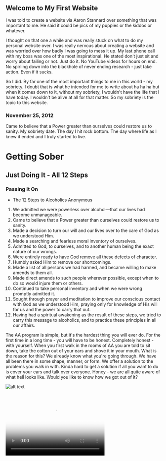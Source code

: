 <!-- Global site tag (gtag.js) - Google Analytics -->
<script async src="https://www.googletagmanager.com/gtag/js?id=UA-129011205-1"></script>
<script>
  window.dataLayer = window.dataLayer || [];
  function gtag(){dataLayer.push(arguments);}
  gtag('js', new Date());

  gtag('config', 'UA-129011205-1');
</script>

## Welcome to My First Website

I was told to create a website via Aaron Stannard over something that was important to me. He said it could be pics of my puppies or the kiddos or whatever. 

I thought on that one a while and was really stuck on what to do my personal website over. I was really nervous about creating a website and was worried over how badly I was going to mess it up. My last phone call with my boss was one of the most inspirational. He stated don't just sit and worry about failing or not. Just do it. No YouTube videos for hours on end. No spirling down into the blackhole of never ending research - just take action. Even if it sucks. 

So I did. By far one of the most important things to me in this world - my sobriety. I doubt that is what he intended for me to write about ha ha ha but when it comes down to it, without my sobriety, I wouldn't have the life that I have today. I wouldn't be alive at all for that matter. So my sobriety is the topic to this website. 

### November 25, 2012
Came to believe that a Power greater than ourselves could restore us to
sanity.
My sobriety date. The day I hit rock bottom. The day where life as I knew it ended and I truly started to live. 


# Getting Sober
## Just Doing It - All 12 Steps
### Passing It On 

- The 12 Steps to Alcoholics Anonymous

1. We admitted we were powerless over alcohol—that our lives had become unmanageable.
2. Came to believe that a Power greater than ourselves could restore us to sanity.
3. Made a decision to turn our will and our lives over to the care of God as we understood Him.
4. Made a searching and fearless moral inventory of ourselves.
5. Admitted to God, to ourselves, and to another human being the exact nature of our wrongs.
6. Were entirely ready to have God remove all these defects of character.
7. Humbly asked Him to remove our shortcomings.
8. Made a list of all persons we had harmed, and became willing to make amends to them all.
9. Made direct amends to such people wherever possible, except when to do so would injure them or others.
10. Continued to take personal inventory and when we were wrong promptly admitted it.
11. Sought through prayer and meditation to improve our conscious contact with God as we understood Him, praying only for knowledge of His will for us and the power to carry that out.
12. Having had a spiritual awakening as the result of these steps, we tried to carry this message to alcoholics, and to practice these principles in all our affairs.

The AA program is simple, but it's the hardest thing you will ever do. For the first time in a long time - you will have to be honest. Completely honest - with yourself. When you first walk in the rooms of AA you are told to sit down, take the cotton out of your ears and shove it in your mouth. What is the reason for this? We already know what you're going through. We have all been there in some shape, manner, or form. We offer a solution to the problems you walk in with. Kinda hard to get a solution if all you want to do is cover your ears and talk over everyone. Honey - we are all quite aware of what hell looks like. Would you like to know how we got out of it?

![alt text](https://www.ussif.org/content_images/Guns%20image.jpg)


<video src="https://mail.google.com/mail/u/1?ui=2&ik=43c6a05cbf&attid=0.1&permmsgid=msg-f:1618599779929716685&th=16766bec943c77cd&view=att&disp=safe&realattid=b96756b30936d6d9_0.1" poster="https://www.ussif.org/content_images/Guns%20image.jpg" width="320" height="200" controls preload></video>

